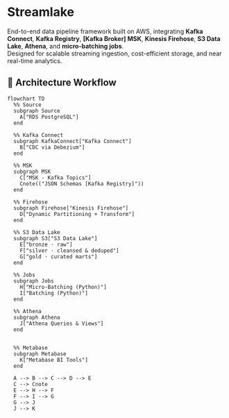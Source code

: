 # Streamlake
End-to-end data pipeline framework built on AWS, integrating **Kafka Connect**, **Kafka Registry**,  **[Kafka Broker] MSK**, **Kinesis Firehose**, **S3 Data Lake**, **Athena**, and **micro-batching jobs**.  
Designed for scalable streaming ingestion, cost-efficient storage, and near real-time analytics.

## 🔄 Architecture Workflow

```mermaid
flowchart TD
  %% Source
  subgraph Source
    A["RDS PostgreSQL"]
  end

  %% Kafka Connect
  subgraph KafkaConnect["Kafka Connect"]
    B["CDC via Debezium"]
  end

  %% MSK
  subgraph MSK
    C["MSK - Kafka Topics"]
    Cnote(("JSON Schemas [Kafka Registry]"))
  end

  %% Firehose
  subgraph Firehose["Kinesis Firehose"]
    D["Dynamic Partitioning + Transform"]
  end

  %% S3 Data Lake
  subgraph S3["S3 Data Lake"]
    E["bronze · raw"]
    F["silver · cleansed & deduped"]
    G["gold · curated marts"]
  end

  %% Jobs
  subgraph Jobs
    H["Micro-Batching (Python)"]
    I["Batching (Python)"]
  end

  %% Athena
  subgraph Athena
    J["Athena Queries & Views"]
  end


  %% Metabase
  subgraph Metabase
    K["Metabase BI Tools"]
  end

  A --> B --> C --> D --> E
  C --> Cnote
  E --> H --> F
  F --> I --> G
  G --> J
  J --> K
```
